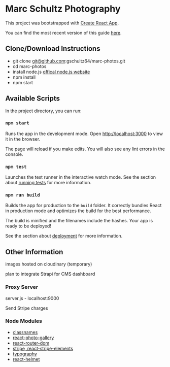 # Marc Schultz Photography

This project was bootstrapped with [Create React App](https://github.com/facebookincubator/create-react-app).

You can find the most recent version of this guide [here](https://github.com/facebookincubator/create-react-app/blob/master/packages/react-scripts/template/README.md).

## Clone/Download Instructions

- git clone git@github.com:gschultz64/marc-photos.git
- cd marc-photos
- install node.js [offical node.js website](https://nodejs.org/en/)
- npm install
- npm start

## Available Scripts

In the project directory, you can run:

### `npm start`

Runs the app in the development mode.
Open [http://localhost:3000](http://localhost:3000) to view it in the browser.

The page will reload if you make edits.
You will also see any lint errors in the console.

### `npm test`

Launches the test runner in the interactive watch mode.
See the section about [running tests](#running-tests) for more information.

### `npm run build`

Builds the app for production to the `build` folder.
It correctly bundles React in production mode and optimizes the build for the best performance.

The build is minified and the filenames include the hashes.
Your app is ready to be deployed!

See the section about [deployment](#deployment) for more information.

## Other Information

images hosted on cloudinary (temporary)

plan to integrate Strapi for CMS dashboard

### Proxy Server

server.js - localhost:9000

Send Stripe charges

### Node Modules

- [classnames](https://www.npmjs.com/package/classnames#usage-with-reactjs)
- [react-photo-gallery](http://neptunian.github.io/react-photo-gallery/)
- [react-router-dom](https://reacttraining.com/react-router/web/guides/quick-start)
- [stripe, react-stripe-elements](https://stripe.com/docs/development#node)
- [typography](http://kyleamathews.github.io/typography.js/)
- [react-helmet](https://github.com/nfl/react-helmet)